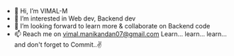 - 👋 Hi, I’m VIMAL-M
- 👀 I’m interested in Web dev, Backend dev
- 💞️ I’m looking forward to learn more & collaborate on Backend code
- 📫 Reach me on vimal.manikandan07@gmail.com
Learn... learn... learn... and don't forget to Commit..✌

<!---
VIM4L-M/VIM4L-M is a ✨ special ✨ repository because its `README.md` (this file) appears on your GitHub profile.
You can click the Preview link to take a look at your changes.
--->
